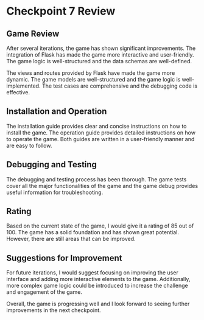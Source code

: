# Checkpoint 7 Review

## Game Review

After several iterations, the game has shown significant improvements. The integration of Flask has made the game more interactive and user-friendly. The game logic is well-structured and the data schemas are well-defined.

The views and routes provided by Flask have made the game more dynamic. The game models are well-structured and the game logic is well-implemented. The test cases are comprehensive and the debugging code is effective.

## Installation and Operation

The installation guide provides clear and concise instructions on how to install the game. The operation guide provides detailed instructions on how to operate the game. Both guides are written in a user-friendly manner and are easy to follow.

## Debugging and Testing

The debugging and testing process has been thorough. The game tests cover all the major functionalities of the game and the game debug provides useful information for troubleshooting.

## Rating

Based on the current state of the game, I would give it a rating of 85 out of 100. The game has a solid foundation and has shown great potential. However, there are still areas that can be improved.

## Suggestions for Improvement

For future iterations, I would suggest focusing on improving the user interface and adding more interactive elements to the game. Additionally, more complex game logic could be introduced to increase the challenge and engagement of the game.

Overall, the game is progressing well and I look forward to seeing further improvements in the next checkpoint.